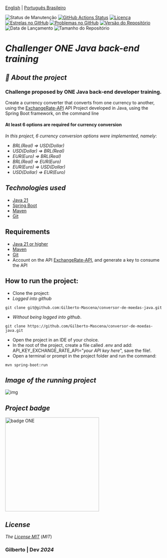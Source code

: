 
[English](https://github.com/Gilberto-Mascena/conversor-de-moedas-java/blob/main/README-en.md) |
[Português Brasileiro](https://github.com/Gilberto-Mascena/conversor-de-moedas-java/blob/main/README.md)

![Status de Manutenção](https://img.shields.io/badge/Maintained-Yes-brightgreen?style=for-the-badge)
[![GitHub Actions Status](https://img.shields.io/github/actions/workflow/status/Gilberto-Mascena/java-currency-converter/build.yml?style=for-the-badge)](https://github.com/Gilberto-Mascena/java-currency-converter/actions)
[![Licença](https://img.shields.io/github/license/Gilberto-Mascena/java-currency-converter?style=for-the-badge)](https://github.com/Gilberto-Mascena/java-currency-converter/blob/main/LICENSE.md)
[![Estrelas no GitHub](https://img.shields.io/github/stars/Gilberto-Mascena/java-currency-converter?style=for-the-badge)](https://github.com/Gilberto-Mascena/java-currency-converter/stargazers)
[![Problemas no GitHub](https://img.shields.io/github/issues/Gilberto-Mascena/java-currency-converter?style=for-the-badge)](https://github.com/Gilberto-Mascena/java-currency-converter/issues)
[![Versão do Repositório](https://img.shields.io/github/v/release/Gilberto-Mascena/java-currency-converter?include_prereleases&style=for-the-badge)](https://github.com/Gilberto-Mascena/java-currency-converter/releases)
![Data de Lançamento](https://img.shields.io/github/release-date/Gilberto-Mascena/java-currency-converter?style=for-the-badge)
![Tamanho do Repositório](https://img.shields.io/github/repo-size/Gilberto-Mascena/java-currency-converter?style=for-the-badge)

# *Challenger ONE Java back-end training*

## *🚀 About the project*

### Challenge proposed by ONE Java back-end developer training.

Create a currency converter that converts from one currency to another, using the
[ExchangeRate-API](https://www.exchangerate-api.com/) API
Project developed in Java, using the Spring Boot framework, on the command line

#### At least 6 options are required for currency conversion

*In this project, 6 currency conversion options were implemented, namely*:

* _*BRL(Real) => USD(Dollar)*_
* _*USD(Dollar) => BRL(Real)*_
* _*EUR(Euro) => BRL(Real)*_
* _*BRL(Real) => EUR(Euro)*_
* _*EUR(Euro) => USD(Dollar)*_
* _*USD(Dollar) => EUR(Euro)*_

## *Technologies used*
- [Java 21](https://www.oracle.com/br/java/technologies/downloads/)
- [Spring Boot](https://spring.io/projects/spring-boot)
- [Maven](https://maven.apache.org/)
- [Git](https://git-scm.com/)

## Requirements

- [Java 21 or higher](https://www.oracle.com/br/java/technologies/downloads/)
- [Maven](https://maven.apache.org/)
- [Git](https://git-scm.com/)
- Account on the API [ExchangeRate-API](https://www.exchangerate-api.com/), and generate a key to consume the API

## How to run the project:

- Clone the project:
- *Logged into github*

```
git clone git@github.com:Gilberto-Mascena/conversor-de-moedas-java.git
```
- *Without being logged into github*.
```
git clone https://github.com/Gilberto-Mascena/conversor-de-moedas-java.git
```

- Open the project in an IDE of your choice.
- In the root of the project, create a file called .env and add: API_KEY_EXCHANGE_RATE_API="_*your API key here*_", save the file!.
- Open a terminal or prompt in the project folder and run the command:
```
mvn spring-boot:run
```

## *Image of the running project*

![img](./assets/starting-project.png)

## *Project badge*
<img alingn="center" src="./assets/Badge-Conversor.png" alt="badge ONE" width="300">

## *License*

*The* [*License MIT*](LICENSE.md) (*MIT*)

### Gilberto | Dev _2024_